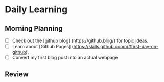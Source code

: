 # Daily Learning
## Morning Planning
- [ ] Check out the [github blog] (https://github.blog/) for topic ideas.
- [ ] Learn about [Github Pages] (https://skills.github.coom/#first-day-on-github).
- [ ] Convert my first blog post into an actual webpage
## Review
